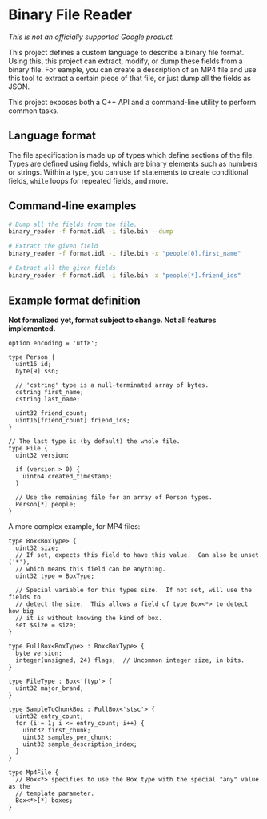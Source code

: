 # Binary File Reader

_This is not an officially supported Google product._

This project defines a custom language to describe a binary file format.  Using
this, this project can extract, modify, or dump these fields from a binary file.
For eample, you can create a description of an MP4 file and use this tool to
extract a certain piece of that file, or just dump all the fields as JSON.

This project exposes both a C++ API and a command-line utility to perform
common tasks.


## Language format

The file specification is made up of types which define sections of the file.
Types are defined using fields, which are binary elements such as numbers or
strings.  Within a type, you can use `if` statements to create conditional
fields, `while` loops for repeated fields, and more.


## Command-line examples

```sh
# Dump all the fields from the file.
binary_reader -f format.idl -i file.bin --dump

# Extract the given field
binary_reader -f format.idl -i file.bin -x "people[0].first_name"

# Extract all the given fields
binary_reader -f format.idl -i file.bin -x "people[*].friend_ids"
```


## Example format definition

__Not formalized yet, format subject to change.  Not all features implemented.__

```
option encoding = 'utf8';

type Person {
  uint16 id;
  byte[9] ssn;

  // 'cstring' type is a null-terminated array of bytes.
  cstring first_name;
  cstring last_name;

  uint32 friend_count;
  uint16[friend_count] friend_ids;
}

// The last type is (by default) the whole file.
type File {
  uint32 version;

  if (version > 0) {
    uint64 created_timestamp;
  }

  // Use the remaining file for an array of Person types.
  Person[*] people;
}
```

A more complex example, for MP4 files:

```
type Box<BoxType> {
  uint32 size;
  // If set, expects this field to have this value.  Can also be unset ('*'),
  // which means this field can be anything.
  uint32 type = BoxType;

  // Special variable for this types size.  If not set, will use the fields to
  // detect the size.  This allows a field of type Box<*> to detect how big
  // it is without knowing the kind of box.
  set $size = size;
}

type FullBox<BoxType> : Box<BoxType> {
  byte version;
  integer(unsigned, 24) flags;  // Uncommon integer size, in bits.
}

type FileType : Box<'ftyp'> {
  uint32 major_brand;
}

type SampleToChunkBox : FullBox<'stsc'> {
  uint32 entry_count;
  for (i = 1; i <= entry_count; i++) {
    uint32 first_chunk;
    uint32 samples_per_chunk;
    uint32 sample_description_index;
  }
}

type Mp4File {
  // Box<*> specifies to use the Box type with the special "any" value as the
  // template parameter.
  Box<*>[*] boxes;
}
```
